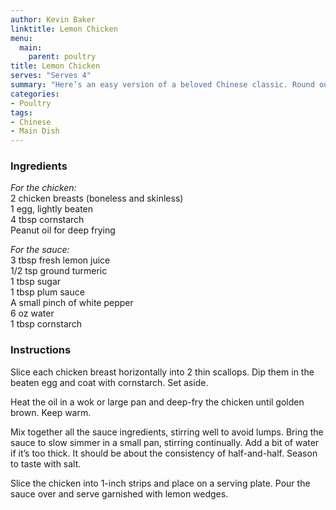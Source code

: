 ```yaml
---
author: Kevin Baker
linktitle: Lemon Chicken
menu:
  main:
    parent: poultry
title: Lemon Chicken
serves: "Serves 4"
summary: "Here’s an easy version of a beloved Chinese classic. Round out the meal with steamed rice and a steamed or stir-fried green vegetable."
categories:
- Poultry
tags:
- Chinese
- Main Dish
---
```

### Ingredients

<div class="ingredient-list">
  
*For the chicken:*  
2 chicken breasts (boneless and skinless)  
1 egg, lightly beaten  
4 tbsp cornstarch  
Peanut oil for deep frying  
  
*For the sauce:*  
3 tbsp fresh lemon juice  
1/2 tsp ground turmeric  
1 tbsp sugar  
1 tbsp plum sauce   
A small pinch of white pepper  
6 oz water  
1 tbsp cornstarch   

</div>

### Instructions
Slice each chicken breast horizontally into 2 thin scallops. Dip them in the beaten egg and coat with cornstarch. Set aside.

Heat the oil in a wok or large pan and deep-fry the chicken until golden brown. Keep warm.

Mix together all the sauce ingredients, stirring well to avoid lumps. Bring the sauce to slow simmer in a small pan, stirring continually. Add a bit of water if it’s too thick. It should be about the consistency of half-and-half. Season to taste with salt.

Slice the chicken into 1-inch strips and place on a serving plate. Pour the sauce over and serve garnished with lemon wedges.